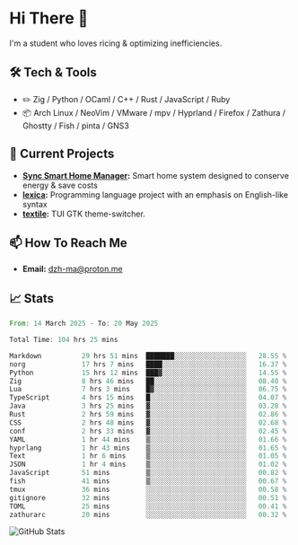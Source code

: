 # Hi There 👋
I'm a student who loves ricing & optimizing inefficiencies.
## 🛠️ Tech & Tools
- ✏️  Zig / Python / OCaml / C++ / Rust / JavaScript / Ruby
- 📦 Arch Linux / NeoVim / VMware / mpv / Hyprland / Firefox / Zathura / Ghostty / Fish / pinta / GNS3
## 🔭 Current Projects
- **[Sync Smart Home Manager](https://github.com/dzh-ma/sync):** Smart home system designed to conserve energy & save costs
- **[lexica](https://github.com/dzh-ma/lexica):** Programming language project with an emphasis on English-like syntax
- **[textile](https://github.com/dzh-ma/textile):** TUI GTK theme-switcher.
## 📫 How To Reach Me
- **Email:** [dzh-ma@proton.me](mailto:dzh-ma@proton.me)
## 📈 Stats
<!--START_SECTION:waka-->

```rust
From: 14 March 2025 - To: 20 May 2025

Total Time: 104 hrs 25 mins

Markdown          29 hrs 51 mins  ███████░░░░░░░░░░░░░░░░░░   28.55 %
norg              17 hrs 7 mins   ████░░░░░░░░░░░░░░░░░░░░░   16.37 %
Python            15 hrs 12 mins  ███▓░░░░░░░░░░░░░░░░░░░░░   14.55 %
Zig               8 hrs 46 mins   ██░░░░░░░░░░░░░░░░░░░░░░░   08.40 %
Lua               7 hrs 3 mins    █▓░░░░░░░░░░░░░░░░░░░░░░░   06.75 %
TypeScript        4 hrs 15 mins   █░░░░░░░░░░░░░░░░░░░░░░░░   04.07 %
Java              3 hrs 25 mins   ▓░░░░░░░░░░░░░░░░░░░░░░░░   03.28 %
Rust              2 hrs 59 mins   ▓░░░░░░░░░░░░░░░░░░░░░░░░   02.86 %
CSS               2 hrs 48 mins   ▓░░░░░░░░░░░░░░░░░░░░░░░░   02.68 %
conf              2 hrs 33 mins   ▓░░░░░░░░░░░░░░░░░░░░░░░░   02.45 %
YAML              1 hr 44 mins    ▒░░░░░░░░░░░░░░░░░░░░░░░░   01.66 %
hyprlang          1 hr 43 mins    ▒░░░░░░░░░░░░░░░░░░░░░░░░   01.65 %
Text              1 hr 6 mins     ▒░░░░░░░░░░░░░░░░░░░░░░░░   01.05 %
JSON              1 hr 4 mins     ▒░░░░░░░░░░░░░░░░░░░░░░░░   01.02 %
JavaScript        51 mins         ▒░░░░░░░░░░░░░░░░░░░░░░░░   00.82 %
fish              41 mins         ▒░░░░░░░░░░░░░░░░░░░░░░░░   00.67 %
tmux              36 mins         ░░░░░░░░░░░░░░░░░░░░░░░░░   00.58 %
gitignore         32 mins         ░░░░░░░░░░░░░░░░░░░░░░░░░   00.51 %
TOML              25 mins         ░░░░░░░░░░░░░░░░░░░░░░░░░   00.41 %
zathurarc         20 mins         ░░░░░░░░░░░░░░░░░░░░░░░░░   00.32 %
```

<!--END_SECTION:waka-->

![GitHub Stats](https://github-readme-stats.vercel.app/api?username=dzh-ma&show_icons=true&theme=transparent)
